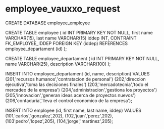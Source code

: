 # employee_vauxxo_request
CREATE DATABASE employee_employee

CREATE TABLE employee (
id INT PRIMARY KEY NOT NULL,
first name VARCHAR(15),
last name VARCHAR(15)
iddep INT, 
CONTRAINT FK_EMPLOYEE_IDDEP FOREIGN KEY (iddep) REFERENCES employee_departament (id)
                      );
                    
CREATE TABLE employee_departament (
id INT PRIMARY KEY NOT NULL,
name VARCHAR(25),
description VARCHAR(100)
                      );
                    
INSERT INTO employee_departament (id, name, description)
VALUES (201,'recursos humanos','contratacion de personal')
       (202,'direccion ejecutiva','toma las decisiones finales')
       (203,'mercadotecnia','todo el mercadeo de la empresa')
       (204,'administracion','gestiona los proyectos')
       (205,'innovacion','generan ideas acerca de proyectos nuevos')
       (206,'contaduria','lleva el control economico de la empresa');

INSERT INTO employee (id, first name, last name, iddep)
VALUES (101,'carlos','gonzalez',202),
       (102,'juan','perez',202),
       (103'pedro','lopez',205),
       (104,'jorge','martinez',205);

